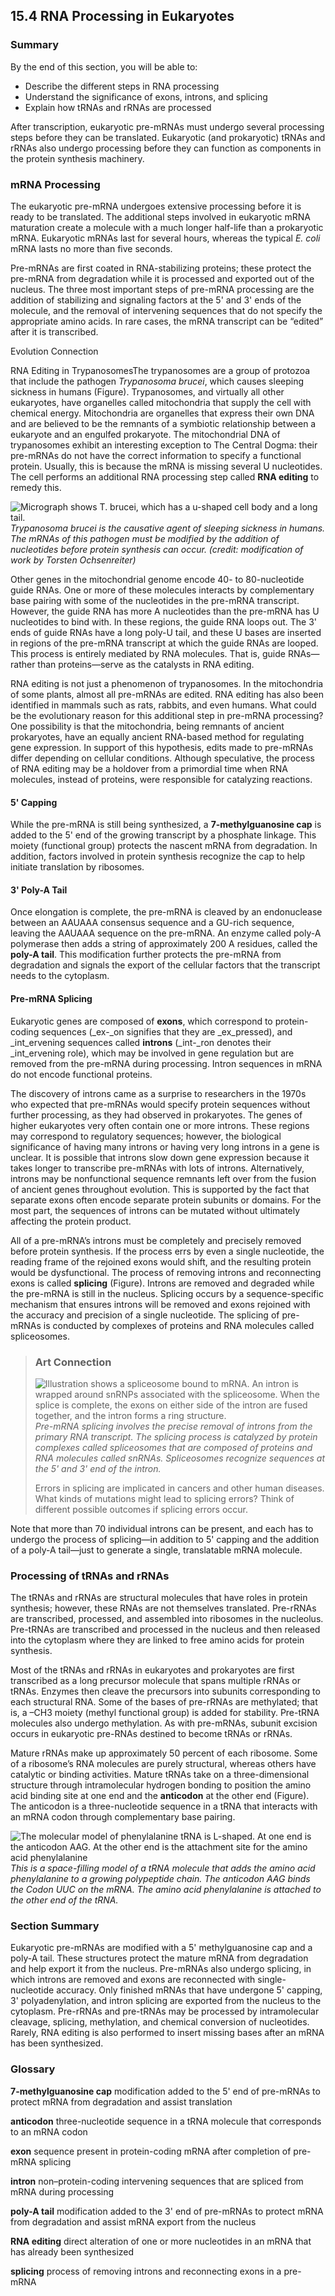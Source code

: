 ##  15.4 RNA Processing in Eukaryotes 

### Summary

By the end of this section, you will be able to: 

  - Describe the different steps in RNA processing
  - Understand the significance of exons, introns, and splicing
  - Explain how tRNAs and rRNAs are processed

After transcription, eukaryotic pre-mRNAs must undergo several processing steps before they can be translated. Eukaryotic (and prokaryotic) tRNAs and rRNAs also undergo processing before they can function as components in the protein synthesis machinery.

### mRNA Processing

The eukaryotic pre-mRNA undergoes extensive processing before it is ready to be translated. The additional steps involved in eukaryotic mRNA maturation create a molecule with a much longer half-life than a prokaryotic mRNA. Eukaryotic mRNAs last for several hours, whereas the typical _E. coli_ mRNA lasts no more than five seconds.

Pre-mRNAs are first coated in RNA-stabilizing proteins; these protect the pre-mRNA from degradation while it is processed and exported out of the nucleus. The three most important steps of pre-mRNA processing are the addition of stabilizing and signaling factors at the 5' and 3' ends of the molecule, and the removal of intervening sequences that do not specify the appropriate amino acids. In rare cases, the mRNA transcript can be “edited” after it is transcribed.

Evolution Connection

RNA Editing in TrypanosomesThe trypanosomes are a group of protozoa that include the pathogen _Trypanosoma brucei_, which causes sleeping sickness in humans (Figure). Trypanosomes, and virtually all other eukaryotes, have organelles called mitochondria that supply the cell with chemical energy. Mitochondria are organelles that express their own DNA and are believed to be the remnants of a symbiotic relationship between a eukaryote and an engulfed prokaryote. The mitochondrial DNA of trypanosomes exhibit an interesting exception to The Central Dogma: their pre-mRNAs do not have the correct information to specify a functional protein. Usually, this is because the mRNA is missing several U nucleotides. The cell performs an additional RNA processing step called **RNA editing** to remedy this.

![Micrograph shows T. brucei, which has a u-shaped cell body and a long tail.][1] __Trypanosoma brucei_ is the causative agent of sleeping sickness in humans. The mRNAs of this pathogen must be modified by the addition of nucleotides before protein synthesis can occur. (credit: modification of work by Torsten Ochsenreiter)_

Other genes in the mitochondrial genome encode 40- to 80-nucleotide guide RNAs. One or more of these molecules interacts by complementary base pairing with some of the nucleotides in the pre-mRNA transcript. However, the guide RNA has more A nucleotides than the pre-mRNA has U nucleotides to bind with. In these regions, the guide RNA loops out. The 3' ends of guide RNAs have a long poly-U tail, and these U bases are inserted in regions of the pre-mRNA transcript at which the guide RNAs are looped. This process is entirely mediated by RNA molecules. That is, guide RNAs—rather than proteins—serve as the catalysts in RNA editing.

RNA editing is not just a phenomenon of trypanosomes. In the mitochondria of some plants, almost all pre-mRNAs are edited. RNA editing has also been identified in mammals such as rats, rabbits, and even humans. What could be the evolutionary reason for this additional step in pre-mRNA processing? One possibility is that the mitochondria, being remnants of ancient prokaryotes, have an equally ancient RNA-based method for regulating gene expression. In support of this hypothesis, edits made to pre-mRNAs differ depending on cellular conditions. Although speculative, the process of RNA editing may be a holdover from a primordial time when RNA molecules, instead of proteins, were responsible for catalyzing reactions.

#### 5' Capping

While the pre-mRNA is still being synthesized, a **7-methylguanosine cap** is added to the 5' end of the growing transcript by a phosphate linkage. This moiety (functional group) protects the nascent mRNA from degradation. In addition, factors involved in protein synthesis recognize the cap to help initiate translation by ribosomes.

#### 3' Poly-A Tail

Once elongation is complete, the pre-mRNA is cleaved by an endonuclease between an AAUAAA consensus sequence and a GU-rich sequence, leaving the AAUAAA sequence on the pre-mRNA. An enzyme called poly-A polymerase then adds a string of approximately 200 A residues, called the **poly-A tail**. This modification further protects the pre-mRNA from degradation and signals the export of the cellular factors that the transcript needs to the cytoplasm.

#### Pre-mRNA Splicing

Eukaryotic genes are composed of **exons**, which correspond to protein-coding sequences (_ex-_on signifies that they are _ex_pressed), and _int_ervening sequences called **introns** (_int-_ron denotes their _int_ervening role), which may be involved in gene regulation but are removed from the pre-mRNA during processing. Intron sequences in mRNA do not encode functional proteins.

The discovery of introns came as a surprise to researchers in the 1970s who expected that pre-mRNAs would specify protein sequences without further processing, as they had observed in prokaryotes. The genes of higher eukaryotes very often contain one or more introns. These regions may correspond to regulatory sequences; however, the biological significance of having many introns or having very long introns in a gene is unclear. It is possible that introns slow down gene expression because it takes longer to transcribe pre-mRNAs with lots of introns. Alternatively, introns may be nonfunctional sequence remnants left over from the fusion of ancient genes throughout evolution. This is supported by the fact that separate exons often encode separate protein subunits or domains. For the most part, the sequences of introns can be mutated without ultimately affecting the protein product.

All of a pre-mRNA’s introns must be completely and precisely removed before protein synthesis. If the process errs by even a single nucleotide, the reading frame of the rejoined exons would shift, and the resulting protein would be dysfunctional. The process of removing introns and reconnecting exons is called **splicing** (Figure). Introns are removed and degraded while the pre-mRNA is still in the nucleus. Splicing occurs by a sequence-specific mechanism that ensures introns will be removed and exons rejoined with the accuracy and precision of a single nucleotide. The splicing of pre-mRNAs is conducted by complexes of proteins and RNA molecules called spliceosomes.

> ### Art Connection
> 
> ![Illustration shows a spliceosome bound to mRNA. An intron is wrapped around snRNPs associated with the spliceosome. When the splice is complete, the exons on either side of the intron are fused together, and the intron forms a ring structure.][2] _Pre-mRNA splicing involves the precise removal of introns from the primary RNA transcript. The splicing process is catalyzed by protein complexes called spliceosomes that are composed of proteins and RNA molecules called snRNAs. Spliceosomes recognize sequences at the 5' and 3' end of the intron._
> 
> Errors in splicing are implicated in cancers and other human diseases. What kinds of mutations might lead to splicing errors? Think of different possible outcomes if splicing errors occur.

Note that more than 70 individual introns can be present, and each has to undergo the process of splicing—in addition to 5' capping and the addition of a poly-A tail—just to generate a single, translatable mRNA molecule.

### Processing of tRNAs and rRNAs

The tRNAs and rRNAs are structural molecules that have roles in protein synthesis; however, these RNAs are not themselves translated. Pre-rRNAs are transcribed, processed, and assembled into ribosomes in the nucleolus. Pre-tRNAs are transcribed and processed in the nucleus and then released into the cytoplasm where they are linked to free amino acids for protein synthesis.

Most of the tRNAs and rRNAs in eukaryotes and prokaryotes are first transcribed as a long precursor molecule that spans multiple rRNAs or tRNAs. Enzymes then cleave the precursors into subunits corresponding to each structural RNA. Some of the bases of pre-rRNAs are methylated; that is, a –CH3 moiety (methyl functional group) is added for stability. Pre-tRNA molecules also undergo methylation. As with pre-mRNAs, subunit excision occurs in eukaryotic pre-RNAs destined to become tRNAs or rRNAs.

Mature rRNAs make up approximately 50 percent of each ribosome. Some of a ribosome’s RNA molecules are purely structural, whereas others have catalytic or binding activities. Mature tRNAs take on a three-dimensional structure through intramolecular hydrogen bonding to position the amino acid binding site at one end and the **anticodon** at the other end (Figure). The anticodon is a three-nucleotide sequence in a tRNA that interacts with an mRNA codon through complementary base pairing.

![The molecular model of phenylalanine tRNA is L-shaped. At one end is the anticodon AAG. At the other end is the attachment site for the amino acid phenylalanine][3] _This is a space-filling model of a tRNA molecule that adds the amino acid phenylalanine to a growing polypeptide chain. The anticodon AAG binds the Codon UUC on the mRNA. The amino acid phenylalanine is attached to the other end of the tRNA._

### Section Summary

Eukaryotic pre-mRNAs are modified with a 5' methylguanosine cap and a poly-A tail. These structures protect the mature mRNA from degradation and help export it from the nucleus. Pre-mRNAs also undergo splicing, in which introns are removed and exons are reconnected with single-nucleotide accuracy. Only finished mRNAs that have undergone 5' capping, 3' polyadenylation, and intron splicing are exported from the nucleus to the cytoplasm. Pre-rRNAs and pre-tRNAs may be processed by intramolecular cleavage, splicing, methylation, and chemical conversion of nucleotides. Rarely, RNA editing is also performed to insert missing bases after an mRNA has been synthesized.

### Glossary

**7-methylguanosine cap** modification added to the 5' end of pre-mRNAs to protect mRNA from degradation and assist translation

**anticodon** three-nucleotide sequence in a tRNA molecule that corresponds to an mRNA codon

**exon** sequence present in protein-coding mRNA after completion of pre-mRNA splicing

**intron** non–protein-coding intervening sequences that are spliced from mRNA during processing

**poly-A tail** modification added to the 3' end of pre-mRNAs to protect mRNA from degradation and assist mRNA export from the nucleus

**RNA editing** direct alteration of one or more nucleotides in an mRNA that has already been synthesized

**splicing** process of removing introns and reconnecting exons in a pre-mRNA

   [1]: https://cnx.org/resources/b7d7f29a577df9530333f40aa1ab4268e5a2d9b3/Figure_15_04_01.jpg
   [2]: https://cnx.org/resources/f028ff6fc2e744e01aa128971f06dbbdd02c1cb8/Figure_15_04_02.png
   [3]: https://cnx.org/resources/57ec1c18558c458f8ce3428dadd715144ddab4c2/Figure_15_04_03.jpg

